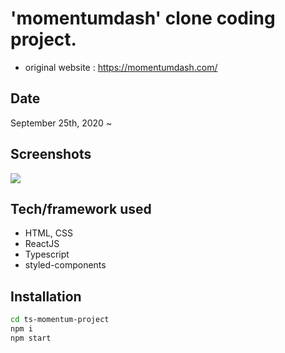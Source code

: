 # 'momentumdash' clone coding project.
* original website : https://momentumdash.com/

## Date

September 25th, 2020 ~

## Screenshots
![](C:\Users\haeri\Desktop\development\React\project\ts-project-momentum\src\images\screenshot.JPG)

## Tech/framework used
- HTML, CSS
- ReactJS
- Typescript
- styled-components



## Installation
```bash
cd ts-momentum-project
npm i
npm start
```


